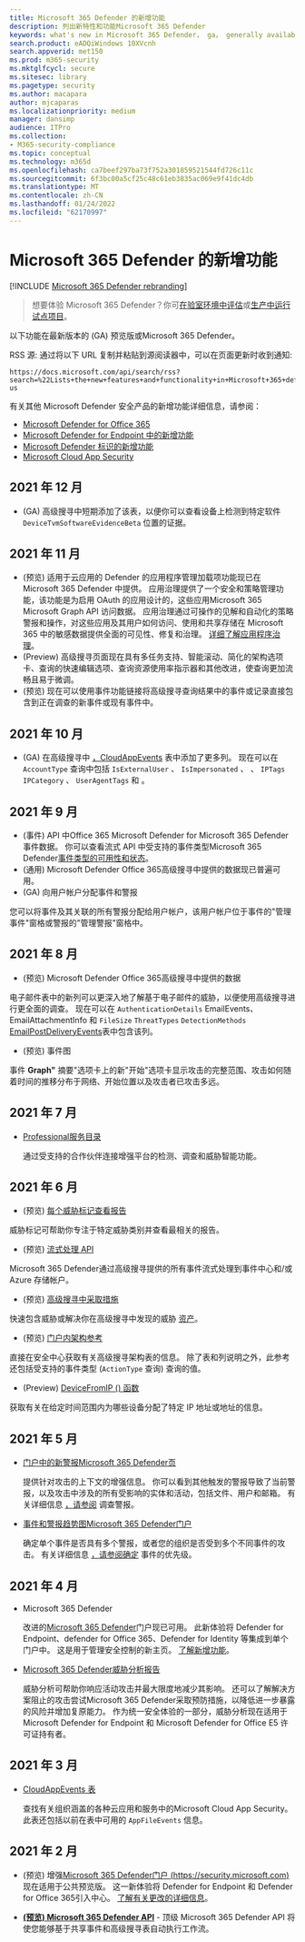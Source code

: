 ```yaml
---
title: Microsoft 365 Defender 的新增功能
description: 列出新特性和功能Microsoft 365 Defender
keywords: what's new in Microsoft 365 Defender， ga， generally available， capabilities， available， new
search.product: eADQiWindows 10XVcnh
search.appverid: met150
ms.prod: m365-security
ms.mktglfcycl: secure
ms.sitesec: library
ms.pagetype: security
ms.author: macapara
author: mjcaparas
ms.localizationpriority: medium
manager: dansimp
audience: ITPro
ms.collection:
- M365-security-compliance
ms.topic: conceptual
ms.technology: m365d
ms.openlocfilehash: ca7beef297ba73f752a301859521544fd726c11c
ms.sourcegitcommit: 6f3bc00a5cf25c48c61eb3835ac069e9f41dc4db
ms.translationtype: MT
ms.contentlocale: zh-CN
ms.lasthandoff: 01/24/2022
ms.locfileid: "62170997"
---
```

# <a name="whats-new-in-microsoft-365-defender"></a>Microsoft 365 Defender 的新增功能

[!INCLUDE [Microsoft 365 Defender rebranding](../includes/microsoft-defender.md)]

> 想要体验 Microsoft 365 Defender？你可[在验室环境中评估](m365d-evaluation.md?ocid=cx-docs-MTPtriallab)或[生产中运行试点项目](m365d-pilot.md?ocid=cx-evalpilot)。

以下功能在最新版本的 (GA) 预览版或Microsoft 365 Defender。

RSS 源: 通过将以下 URL 复制并粘贴到源阅读器中，可以在页面更新时收到通知: 

```http
https://docs.microsoft.com/api/search/rss?search=%22Lists+the+new+features+and+functionality+in+Microsoft+365+defender%22&locale=en-us
```

有关其他 Microsoft Defender 安全产品的新增功能详细信息，请参阅：

- [Microsoft Defender for Office 365](../office-365-security/whats-new-in-defender-for-office-365.md)
- [Microsoft Defender for Endpoint 中的新增功能](../defender-endpoint/whats-new-in-microsoft-defender-endpoint.md)
- [Microsoft Defender 标识的新增功能](/defender-for-identity/whats-new)
- [Microsoft Cloud App Security](/cloud-app-security/release-notes)

## <a name="december-2021"></a>2021 年 12 月

-  (GA) 高级搜寻中短期添加了该表，以便你可以查看设备上检测到特定软件 `DeviceTvmSoftwareEvidenceBeta` 位置的证据。

## <a name="november-2021"></a>2021 年 11 月

-  (预览) 适用于云应用的 Defender 的应用程序管理加载项功能现已在 Microsoft 365 Defender 中提供。 应用治理提供了一个安全和策略管理功能，该功能是为启用 OAuth 的应用设计的，这些应用Microsoft 365 Microsoft Graph API 访问数据。 应用治理通过可操作的见解和自动化的策略警报和操作，对这些应用及其用户如何访问、使用和共享存储在 Microsoft 365 中的敏感数据提供全面的可见性、修复和治理。 [详细了解应用程序治理](/cloud-app-security/app-governance-manage-app-governance)。
-  (Preview) 高级搜寻页面现在[](advanced-hunting-overview.md)具有多任务支持、智能滚动、简化的架构选项卡、查询的快速编辑选项、查询资源使用率指示器和其他改进，使查询更加流畅且易于微调。
-  (预览) 现在可以使用事件功能链接将高级搜寻查询[](advanced-hunting-link-to-incident.md)结果中的事件或记录直接包含到正在调查的新事件或现有事件中。

## <a name="october-2021"></a>2021 年 10 月

-  (GA) 在高级搜寻中 [，CloudAppEvents](advanced-hunting-cloudappevents-table.md) 表中添加了更多列。 现在可以在 `AccountType` 查询中包括 `IsExternalUser` 、 `IsImpersonated` 、 、 `IPTags` `IPCategory` 、 `UserAgentTags` 和 。

## <a name="september-2021"></a>2021 年 9 月

-  (事件) API 中Office 365 Microsoft Defender for Microsoft 365 Defender 事件数据。 你可以查看流式 API 中受支持的事件类型Microsoft 365 Defender[事件类型的可用性和状态](supported-event-types.md)。
-  (通用) Microsoft Defender Office 365高级搜寻中提供的数据现已普遍可用。
-  (GA) 向用户帐户分配事件和警报

  您可以将事件及其关联的所有警报分配给用户帐户，该用户帐户位于事件的"管理事件"窗格或警报的"管理警报"窗格中。 

## <a name="august-2021"></a>2021 年 8 月

-  (预览) Microsoft Defender Office 365高级搜寻中提供的数据

  电子邮件表中的新列可以更深入地了解基于电子邮件的威胁，以便使用高级搜寻进行更全面的调查。 现在可以在 `AuthenticationDetails` EmailEvents、EmailAttachmentInfo 和[](./advanced-hunting-emailevents-table.md) `FileSize` [](./advanced-hunting-emailattachmentinfo-table.md) `ThreatTypes` `DetectionMethods` [EmailPostDeliveryEvents](./advanced-hunting-emailpostdeliveryevents-table.md)表中包含该列。

-  (预览) 事件图

  事件 **Graph"** 摘要"选项卡上的新"开始"选项卡显示攻击的完整范围、攻击如何随着时间的推移分布于网络、开始位置以及攻击者已攻击多远。

## <a name="july-2021"></a>2021 年 7 月

- [Professional服务目录](https://sip.security.microsoft.com/interoperability/professional_services)

  通过受支持的合作伙伴连接增强平台的检测、调查和威胁智能功能。

## <a name="june-2021"></a>2021 年 6 月

-  (预览) [每个威胁标记查看报告](threat-analytics.md#view-reports-per-threat-tags)

  威胁标记可帮助你专注于特定威胁类别并查看最相关的报告。

-  (预览) [流式处理 API](../defender-endpoint/raw-data-export.md)

  Microsoft 365 Defender通过高级搜寻提供的所有事件流式处理到事件中心和/或 Azure 存储帐户。

-  (预览) [高级搜寻中采取措施](advanced-hunting-take-action.md)

  快速包含威胁或解决你在高级搜寻中发现的威胁 [资产](advanced-hunting-overview.md)。

-  (预览) [门户内架构参考](advanced-hunting-schema-tables.md#get-schema-information-in-the-security-center)

  直接在安全中心获取有关高级搜寻架构表的信息。 除了表和列说明之外，此参考还包括受支持的事件类型 (`ActionType` 查询) 查询的值。

-  (Preview) [DeviceFromIP () 函数](advanced-hunting-devicefromip-function.md)

  获取有关在给定时间范围内为哪些设备分配了特定 IP 地址或地址的信息。

## <a name="may-2021"></a>2021 年 5 月

- [门户中的新警报Microsoft 365 Defender页](https://techcommunity.microsoft.com/t5/microsoft-365-defender/easily-find-anomalies-in-incidents-and-alerts/ba-p/2339243)

  提供针对攻击的上下文的增强信息。 你可以看到其他触发的警报导致了当前警报，以及攻击中涉及的所有受影响的实体和活动，包括文件、用户和邮箱。 有关详细信息 [，请参阅](/microsoft-365/security/defender/investigate-alerts) 调查警报。

- [事件和警报趋势图Microsoft 365 Defender门户](https://techcommunity.microsoft.com/t5/microsoft-365-defender/new-alert-page-for-microsoft-365-defender-incident-detections/ba-p/2350425)

  确定单个事件是否具有多个警报，或者您的组织是否受到多个不同事件的攻击。 有关详细信息 [，请参阅确定](/microsoft-365/security/defender/incident-queue) 事件的优先级。

## <a name="april-2021"></a>2021 年 4 月

- Microsoft 365 Defender

  改进的[Microsoft 365 Defender](https://security.microsoft.com)门户现已可用。 此新体验将 Defender for Endpoint、defender for Office 365、Defender for Identity 等集成到单个门户中。 这是用于管理安全控制的新主页。 [了解新增功能](./microsoft-365-defender.md#the-microsoft-365-defender-portal)。

- [Microsoft 365 Defender威胁分析报告](threat-analytics.md)

  威胁分析可帮助你响应活动攻击并最大限度地减少其影响。 还可以了解解决方案阻止的攻击尝试Microsoft 365 Defender采取预防措施，以降低进一步暴露的风险并增加复原能力。 作为统一安全体验的一部分，威胁分析现在适用于 Microsoft Defender for Endpoint 和 Microsoft Defender for Office E5 许可证持有者。

## <a name="march-2021"></a>2021 年 3 月

- [CloudAppEvents 表](advanced-hunting-cloudappevents-table.md)

  查找有关组织涵盖的各种云应用和服务中的Microsoft Cloud App Security。 此表还包括以前在表中可用的 `AppFileEvents` 信息。

## <a name="february-2021"></a>2021 年 2 月

-  (预览) 增强[Microsoft 365 Defender门户 (https://security.microsoft.com) ](https://security.microsoft.com)现在适用于公共预览版。 这一新体验将 Defender for Endpoint 和 Defender for Office 365引入中心。 [了解有关更改的详细信息](microsoft-365-defender.md#the-microsoft-365-defender-portal)。

- **[ (预览) Microsoft 365 Defender API](api-overview.md)** - 顶级 Microsoft 365 Defender API 将使您能够基于共享事件和高级搜寻表自动执行工作流。
